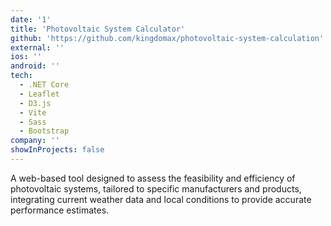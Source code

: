 ```yaml
---
date: '1'
title: 'Photovoltaic System Calculator'
github: 'https://github.com/kingdomax/photovoltaic-system-calculation'
external: ''
ios: ''
android: ''
tech:
  - .NET Core
  - Leaflet
  - D3.js
  - Vite
  - Sass
  - Bootstrap
company: ''
showInProjects: false
---
```


​A web-based tool designed to assess the feasibility and efficiency of photovoltaic systems, tailored to specific manufacturers and products, integrating current weather data and local conditions to provide accurate performance estimates.
